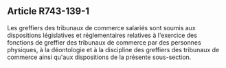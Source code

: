 Article R743-139-1
----
Les greffiers des tribunaux de commerce salariés sont soumis aux dispositions
législatives et réglementaires relatives à l'exercice des fonctions de greffier
des tribunaux de commerce par des personnes physiques, à la déontologie et à la
discipline des greffiers des tribunaux de commerce ainsi qu'aux dispositions de
la présente sous-section.
